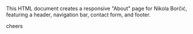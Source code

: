 This HTML document creates a responsive "About" page for Nikola Borčić,
featuring a header, navigation bar, contact form, and footer.

cheers

